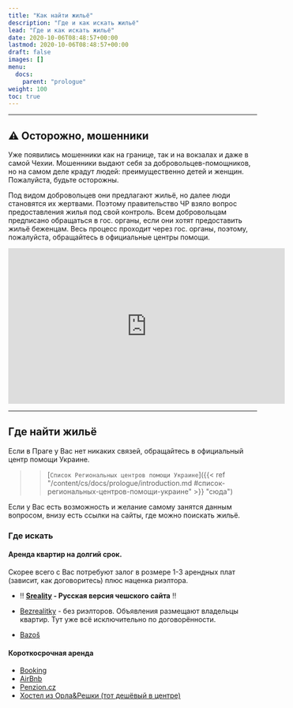 ```yaml
---
title: "Как найти жильё"
description: "Где и как искать жильё"
lead: "Где и как искать жильё"
date: 2020-10-06T08:48:57+00:00
lastmod: 2020-10-06T08:48:57+00:00
draft: false
images: []
menu:
  docs:
    parent: "prologue"
weight: 100
toc: true
---
```


---

## :warning: Осторожно, мошенники

Уже появились мошенники как на границе, так и на вокзалах и даже в самой Чехии.
Мошенники выдают себя за добровольцев-помощников, но на самом деле крадут людей: преимущественно детей и женщин. Пожалуйста, будьте осторожны.

Под видом добровольцев они предлагают жильё, но далее люди становятся их жертвами.
Поэтому правительство ЧР взяло вопрос предоставления жилья под свой контроль. Всем добровольцам предписано обращаться в гос. органы, если они хотят предоставить жильё беженцам.
Весь процесс проходит через гос. органы, поэтому, пожалуйста, обращайтесь в официальные центры помощи.

<iframe width="560" height="315" src="https://www.youtube-nocookie.com/embed/bmcgvAsd5mA" title="YouTube video player" frameborder="0" allow="accelerometer; autoplay; clipboard-write; encrypted-media; gyroscope; picture-in-picture" allowfullscreen></iframe>

---
## Где найти жильё

Если в Праге у Вас нет никаких связей, обращайтесь в официальный центр помощи Украине. 
> > [`Список Региональных центров помощи Украине`]({{< ref "/content/cs/docs/prologue/introduction.md #список-региональных-центров-помощи-украине" >}} "сюда")

Если у Вас есть возможность и желание самому занятся данным вопросом, внизу есть ссылки на сайты, где можно поискать жильё.


### Где искать
#### Аренда квартир на долгий срок.
Скорее всего с Вас потребуют залог в розмере 1-3 арендных плат (зависит, как договоритесь) плюс наценка риэлтора.

* :bangbang: **[Sreality](https://www.sreality.cz/ru/search/apartments) - Русская версия чешского сайта** :bangbang:

*  [Bezrealitky](https://www.bezrealitky.cz) - без риэлторов. Объявления размещают владельцы квартир. Тут уже всё исключительно по договорённости.

*  [Bazoš](https://reality.bazos.cz/pronajmu/byt/)


#### Короткосрочная аренда

* [Booking](https://www.booking.com/budget/city/cz/prague.uk.html?aid=356980&label=gog235jc-1DCAMYAig6OP8CSAVYA2g6iAEBmAEFuAEHyAEN2AED6AEB-AECiAIBqAIDuAKj9KeRBsACAdICJDYzZGM1NzZjLTMyODYtNDQ2Zi1iMWM3LTE0YzU4ZjIyMjJjNdgCBOACAQ&sid=227361d5d5d5cc43b078e5e5a10ba84d&lang=uk&soz=1&lang_click=other;cdl=cs;lang_changed=1)
* [AirBnb](https://www.airbnb.com.ua/?_set_bev_on_new_domain=1646918234_MDU1YTY0Mjk4NTY4)
* [Penzion.cz](https://www.penzion.cz)
* [Хостел из Орла&Решки (тот дешёвый в центре)](https://www.czech-inn.com)
